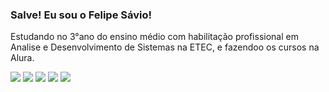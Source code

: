 ### Salve! Eu sou o Felipe Sávio!

Estudando no 3°ano do ensino médio com habilitação profissional em Analise e Desenvolvimento de Sistemas na ETEC, e fazendoo os cursos na Alura.

  <a href="https://instagram.com/felipesavioer" target="_blank"><img src="https://img.shields.io/badge/-Instagram-%23E4405F?style=for-the-badge&logo=instagram&logoColor=white" target="_blank"></a>
  <a href="https://www.twitter.com/felipesavioer" target="_blank"><img src="https://img.shields.io/badge/Twitter-1DA1F2?style=for-the-badge&logo=twitter&logoColor=white"></a>
 	<a href="https://www.twitch.tv/felipesavioer" target="_blank"><img src="https://img.shields.io/badge/Twitch-9146FF?style=for-the-badge&logo=twitch&logoColor=white" target="_blank"></a>
  <a href = "mailto:felipesavio2005@gmail.com"><img src="https://img.shields.io/badge/-Gmail-%23333?style=for-the-badge&logo=gmail&logoColor=white" target="_blank"></a>
  <a href="https://www.linkedin.com/in/felipe-sávio-e-rezende-b3714b201" target="_blank"><img src="https://img.shields.io/badge/-LinkedIn-%230077B5?style=for-the-badge&logo=linkedin&logoColor=white" target="_blank"></a> 
